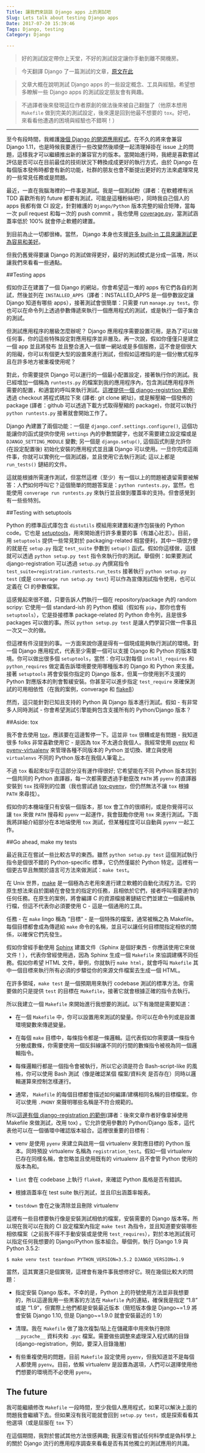 ```yaml
---
Title: 讓我們來談談 Django apps 上的測試吧
Slug: Lets talk about testing Django apps
Date: 2017-07-20 15:39:46
Tags: Django, testing
Category: Django 

---
```



>好的測試設定帶你上天堂，不好的測試設定讓你手動到離不開機房。

>今天翻譯 Django 了一篇測試的文章，[原文在此](http://www.b-list.org/weblog/2017/apr/03/testing-django-apps/?utm_content=bufferca6f9&utm_medium=social&utm_source=facebook.com&utm_campaign=buffer) 

>文章大概在說明測試 Django apps 的一些設定概念、工具與經驗。希望想多瞭解一些 Django apps 的測試設定朋友會有興趣。

>不過譯者後來發現這位作者原創的做法後來被自己翻盤了（他原本想用 `Makefile` 做到完美的測試設定，後來還是回到他最不想要的 `tox`。好吧，來看看他遭遇的困境與經驗也不錯啊！）

***


至今有段時間，我維護[幾個 Django 的開源應用程式](http://www.b-list.org/projects/)。在不久的將來會兼容 Django 1.11，也是時候我要進行一些改變然後順便一起清理掉掛在 issue 上的問題，這樣我才可以繼續推出新的兼容官方的版本。當開始進行時，我總是喜歡嘗試評估是否可以在目前最佳的技術狀況下轉換成成更好的執行方式，由於 Django 在每個版本發佈時都會有新的功能，社群的朋友也會不斷提出更好的方法來處理常見的一些常見任務或是問題。


最近，一直在我腦海裡的一件事是測試。我是一個測試粉（譯者：在軟體裡有派 TDD 喜歡所有的 future 都要有測試，可能是這種粉絲吧），同時我自己個人的 apps 我都有做 CI 設定，針對維護的 `Django/Python` 版本完整的組合矩陣，當每一次 pull request 和每一次的 push commit 。我也使用 [coverage.py](https://coverage.readthedocs.io/)，當測試涵蓋率低於 100% 就會停止軟體的建置。


到目前為止一切都很棒。當然， Django 本身也支援[許多 built-in 工具來讓測試更為容易和美好](https://docs.djangoproject.com/en/dev/topics/testing/tools/)。


但我仍舊覺得要讓 Django 的測試做得更好，最好的測試模式是分成一區塊，所以讓我們來看看一些通點。


##Testing apps


假如你正在建置了一個 Django 的網站，你會希望這一堆的 apps 有它們各自的測試，然後並列在 `INSTALLED_APPS`（譯者：INSTALLED_APPS 是一個參數設定讓 Django 知道有哪些 apps），接著測試會很簡單：只需要 run `manage.py test`。你也可以在命令列上透過參數傳遞來執行一個應用程式的測試，或是執行一個子集合的測試。


但測試應用程序的層級怎麼辦呢？ Django 應用程序需要設置可用，是為了可以做任何事，你的這些特殊設定對應用程序並非層及。再一次說，假如你僅僅只是建立一個 app 並且將發布 並且整合進入一個單一網站或是多個服務，這不會是個很大的阻礙，你可以有個更大型的設置來進行測試，但假如這裡指的是一個分散式程序且在許多地方被重複使用呢？


對此，你需要提供 Django 可以運行的一個最小配置設定，接著執行你的測試。我已經增加一個稱為 `runtests.py` 的檔案到我的應用程序內，包含測試應用程序所需要的配置，和適當的呼叫來執行測試。[這裡提供一個 django-registrtion 範例](https://github.com/ubernostrum/django-registration/blob/master/registration/runtests.py); 透過 checkout 將程式碼拉下來 (譯者: git clone 網址)，或是解壓縮一個發佈的 package (譯者：github 可以透過下載方式取得壓縮的 package)，你就可以執行 `python runtests.py` 接著就會開始工作了。


Django 內建置了兩個功能：一個是 `django.conf.settings.configure()`, 這個功能讓你的函式提供你使用 `settings` 內的參數關鍵字，也就不需要建立設定檔或是 `DJANGO_SETTING_MODULE` 變數; 另一個是 `django.setup()`, 這個函式則是允許你 (在設定配置後) 初始化安裝的應用程式並且讓 Django 可以使用。一旦你完成這兩件事，你就可以實例化一個測試器，並且使用它去執行測試; 這以上都是 `run_tests()` 鏈結的文件。


這就能根據所需運作測試，但當然這裡（至少）有一個以上的問題被遺留需要被解答：人們如何呼叫它？這個簡單的問題答案是：`python runtests.py`，當然，也能使用 `converage run runtests.py` 來執行並且做到覆蓋率的支持。但會感覺到有一些些特別。


##Testing with setuptools


Python 的標準函式庫包含 `distutils` 模組用來建置和運作包裝後的 Python code。它也是 [setuptools](https://setuptools.readthedocs.io/)，用來開始進行許多重要的事（有雄心壯志）。目前，用 `setuptools` 提供一些常見對於 packaging-related 相當便利，其中一項很方便的就是在 `setup.py` 指定 `test_suite` 參數到 `setup()` 函式。假如你這樣做，這樣就可以透過 `python setup.py test` 指令來執行你的測試。舉個例：如果要測試 django-registration 可以透過 `setup.py` 內撰寫指令 `test_suite=registration.runtests.run_tests` 接著執行 `python setup.py test` (或是 `converage run setup.py test`) 可以作為宣傳測試指令使用，也可以定義在 CI 的參數檔案。


這感覺起來很不錯，只要告訴人們執行一個在 repository/package 內的 random scripy: 它使用一個 standard-ish 的 Python 模組（假如有 `pip`，那你也會有 `setuptools`），它是掛接標準 package-related 的 Python 命令列，且是很多 packages 可以做的事。所以 `python setup.py test` 是讓人們學習只做一件事且一次又一次的做。


但這裡有件沒提到的事。一方面來說你還是得有一個現成能夠執行測試的環境。對一個 Django 應用程式，代表至少需要一個可以支援 Django 和 Python 的版本環境。你可以做出很多個 `setuptools`，當然：你可以對每個 `install_requires` 和  `python_requires` 做定義告訴環境要使用哪種版本的 Django 和 Python 來支援。 接著 `setuptools` 將會安裝你指定的 Django 版本，但萬一你使用到不支援的 Python 對應版本的則會暫緩安裝。你甚至可以進步指定 `test_require` 來確保測試的可用相依性（在我的案例，converage 和 [flake8](http://flake8.pycqa.org/)）


然而，這只能針對已知且支持的 Python 與 Django 版本進行測試。假如 - 有非常多人同時測試 - 你會希望測試引擎能夠包含支援所有的 Python/Django 版本？


##Aside: tox


我不會去使用 [tox](https://tox.readthedocs.io/)，應該要在這邊暫停一下。這並非 `tox` 很糟或是有問題 - 我知道很多 folks 非常喜歡使用它 - 是因為 tox 不太適合我個人。我經常使用 [pyenv](https://github.com/pyenv/pyenv) 和 [pyenv-virtualenv](https://github.com/pyenv/pyenv-virtualenv) 來管理各種不同版本的 Python 並切換、建立與使用 `virtualenvs` 不同的 Python 版本在我個人筆電上。


不過 `tox` 看起來似乎在這部分沒有運作得很好; 它希望能在不同 Python 版本找到一個共同的 Python 直譯器，每一次都需要透過手動竄改 `PATH` 將 `pyenv` 的直譯器安裝到 `tox` 找得到的位置（我也嘗試過 [tox-pyenv](https://pypi.python.org/pypi/tox-pyenv/1.0.3)，但仍然無法不讓 `tox` 根據 `PATH` 來尋找）。


假如你的本機端僅只有安裝一個版本，那 tox 會工作的很順利，或是你覺得可以讓 `tox` 來做 `PATH` 搜尋和 `pyenv` 一起運作，我會鼓勵你使用 `tox` 來進行測試。下面我將詳細介紹部分在本地端使用 `tox` 測試，但某種程度可以自動與 `pyenv` 一起工作。


##Go ahead, make my tests


最近我正在嘗試一些比較古早的東西。雖然 `python setup.py test` 這個測試執行指令是個很不錯的 Python-specific 標準，它仍然僅屬於 Python 特定。這裡有一個更古早且無關於語言可方法來做測試：`make test`。


在 Unix 世界，[make](https://en.wikipedia.org/wiki/Make_(software)) 是一個極為古老用來進行建立軟體的自動化流程方法。它的原生想法來自於圍繞在會發生的指定的任務，且相依於它們，接者呼叫需要運作的任何任務。在原生的案例，將會編譯 C 的資源檔接著鏈結它們並建立一個最終執行檔，但這不代表你必須要使用 C - 這是一個通用的工具。


任務 - 在 `make` lingo 稱為 “目標” - 是一個特殊的檔案，通常被稱之為 Makefile。每個目標都會成為傳遞給 `make` 命令的名稱，並且可以讓任何目標間指定相依的關係，以確保它們先發生。


假如你曾經手動使用 [Sphinx](http://www.sphinx-doc.org/) 建置文件（Sphinx 是個好東西 - 你應該使用它來做文件！），代表你曾經使用過，因為 Sphinx 生成一個 `Makefile` 來協調建構不同任務。假如你希望 HTML 文件，舉例，你就執行 `make html`，就會呼叫 `Makefile` 其中一個目標來執行所有必須的步驟從你的來源文件檔案去生成一個 HTML。 


在許多領域，`make test` 是一個預期用來執行 codebase 測試的標準方法。你需要做的只是提供 `test` 的目標在 `Makefile`，接著它就會根據正確的指令去執行。


所以我建立一個 `Makefile` 來開始進行我想要的測試。以下有幾間是需要知道：


+ 在一個 `Makefile` 中，你可以設置用來測試的變量。你可以在命令列或是設置環境變數來傳遞變量。

+ 在每個 `make` 目標中，每條指令都是一條邏輯。這代表假如你需要講一條指令分散成數條，你需要使用一個反斜線讓不同的行間的數條指令被視為同一個邏輯指令。

+ 每條邏輯行都是一個指令會被執行，所以它必須是符合 Bash-script-like 的風格，你可以使用 Bash 測試（像是確認某個 檔案/資料夾 是否存在）同時以邏輯運算來控制怎樣運行。

+ 通常， `Makefile` 的每個目標都會描述如何編譯/建構相同名稱的目標檔案。你可以使用 `.PHONY` 來聲明哪些名稱是不符合規範的。 


所以[這邊有個 django-registration 的範例](https://github.com/ubernostrum/django-registration/tree/58c7e8bdb9d2312277f3c3bdc129187353e59ea1)(譯者：後來文章作者好像拿掉使用 Makefile 來做測試，改用 tox)
。它允許使用參數的 Python/Django 版本，這代表他可以在一個循環中確認版本組合。這裡很重要的目標有：

+ venv 是使用 `pyenv` 來建立與啟用一個 virtualenv 來對應目標的 Python 版本。同時預設 virtualenv 名稱為 `registration_test`。假如一個 virtualenv 已存在同樣名稱，會忽略並且使用既有的 virtualenv 且不會管 Python 使用的版本為和。 

+ `lint` 會在 codebase 上執行 `flake8`，來確認 Python 風格是否有錯誤。

+ 根據涵蓋率在 test suite 執行測試，並且印出涵蓋率報表。

+ `testdown` 會在之後清除並且刪除 virtualenv


這裡有一些目標要執行像是安裝測試相依的檔案，安裝需要的 Django 版本等。所以現在我可以在我的 CI 設定檔案內指定 `make test` 為指令，並且知道要安裝哪些相依檔案（之前我不得不手動安裝或是使用 `test_requires`），對於本地測試我可以指定任何我想要的 Django/Python 版本組合。舉個例，執行 Django 1.9 與 Python 3.5.2:


```shell
$ make venv test teardown PYTHON_VERSION=3.5.2 DJANGO_VERSION=1.9
```


當然，這其實還只是個實現，這裡會有幾件事我想修好它。現在幾個比較大的問題：


+ 指定安裝 Django 版本。不幸的是，Python 上的符號使用方法並非我想要的，所以這邊我用一些黑客的方法在 `Makefile` 內的連結，確保我是指定 “1.8” 或是 “1.9”，但實際上他們都是安裝最近版本（簡短版本像是 Django~=1.9 將會安裝 Django 1.10, 但是 Django~=1.9.0 就會安裝最近的 1.9）


+ 清理。我在 `Makefile` 做了幾次複製/貼上在儲藏庫中用來執行刪除 `__pycache__` 資料夾和 `.pyc` 檔案。需要做些調整來處理深入程式碼的目錄(django-registration，例如，要深入目錄幾層)


+ 有些重複使用的問題，目前 `Makefile` 設定使用 `pyenv`，但我知道並不是每個人都使用 `pyenv`。目前，依賴 virtualenv 是設置為選項，人們可以選擇使用他們想要的環境而不必使用 `pyenv`。


## The future


我可能繼續修改 `Makefile` 一段時間，至少我個人應用程式，如果可以解決上面的問題我會繼續下去。但如果沒有我可能就會回到 `setup.py test`，或是探索看看其他選項（或是屈服在 `tox` 下）


在這個期間，我對於嘗試其他方法很感興趣; 我還沒有嘗試任何科學或是偽科學上的關於 Django 流行的應用程序調查來看看是否有其他獨立的測試應用的共識。

